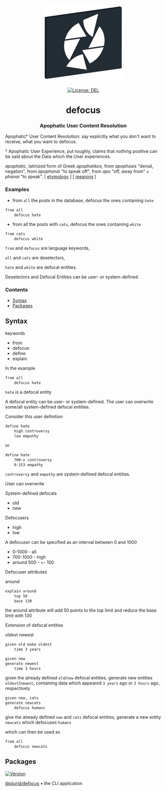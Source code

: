 <p align="center">
    <a target="_blank" href="https://defocus.plurid.com">
        <img src="https://raw.githubusercontent.com/plurid/defocus/master/about/identity/defocus-logo.png" height="250px">
    </a>
    <br />
    <br />
    <a target="_blank" href="https://github.com/plurid/defocus/blob/master/LICENSE">
        <img src="https://img.shields.io/badge/license-MIT-blue.svg?colorB=1380C3&style=for-the-badge" alt="License: DEL">
    </a>
</p>



<h1 align="center">
    defocus
</h1>


<h3 align="center">
    Apophatic User Content Resolution
</h3>



Apophatic† User Content Resolution: say explicitly what you don't want to receive, what you want to defocus.

† Apophatic User Experience, put roughly, claims that nothing positive can be said about the Data which the User experiences.

<i>apophatic</i>, latinized form of Greek <i>apophatikos</i>, from <i>apophasis</i> "denial, negation", from <i>apophanai</i> "to speak off", from <i>apo</i> "off, away from" + <i>phanai</i> "to speak". [ [etymology](https://www.etymonline.com/word/apophatic) ] [ [meaning](https://plato.stanford.edu/entries/mysticism/#ApopVsKata) ]



### Examples

- from `all` the posts in the database, defocus the ones containing `hate`

```
from all
    defocus hate
```

- from all the posts with `cats`, defocus the ones containing `white`

```
from cats
    defocus white
```

`from` and `defocus` are language keywords,

`all` and `cats` are deselectors,

`hate` and `white` are defocal entities.

Deselectors and Defocal Entities can be user- or system-defined.


### Contents

+ [Syntax](#syntax)
+ [Packages](#packages)



## Syntax


keywords

+ from
+ defocus
+ define
+ explain

In the example

```
from all
    defocus hate
```

`hate` is a defocal entity

A defocal entity can be user- or system-defined. The user can overwrite some/all system-defined defocal entities.

Consider this user definition

```
define hate
    high controversy
    low empathy
```

or

```
define hate
    700-x controversy
    0-153 empathy
```

`controversy` and `empathy` are system-defined defocal entities.

User can overwrite



System-defined defocals

+ old
+ new


Defocusers

+ high
+ low

A defocuser can be specified as an interval between 0 and 1000

+ 0-1000 - all
+ 700-1000 - high
+ around 500 - +- 100


Defocuser attributes


around


```
explain around
    top 50
    base 130
```

the around attribute will add 50 points to the top limit and reduce the base limit with 130



Extension of defocal entities

oldest
newest

```
given old make oldest
    time 3 years
```

```
given new
generate newest
    time 3 hours
```

given the already defined `old`/`new` defocal entities, generate new entities `oldest`/`newest`, containing data which appeared `3 years` ago or `3 hours` ago, respectively


```
given new, cats
generate newcats
    defocus humans
```

give the already defined `new` and `cats` defocal entities, generate a new entity `newcats` which defocuses `humans`

which can then be used as

```
from all
    defocus newcats
```




## Packages


<a target="_blank" href="https://www.npmjs.com/package/@plurid/defocus">
    <img src="https://img.shields.io/npm/v/@plurid/defocus.svg?logo=npm&colorB=1380C3&style=for-the-badge" alt="Version">
</a>

[@plurid/defocus][defocus] • the CLI application

[defocus]: https://github.com/plurid/defocus/tree/master/packages/defocus
